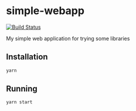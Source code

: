 # simple-webapp

[![Build Status](https://travis-ci.com/diescake/simple-webapp.svg?branch=master)](https://travis-ci.com/diescake/simple-webapp)

My simple web application for trying some libraries

## Installation

```bash
yarn
```

## Running

```bash
yarn start
```
